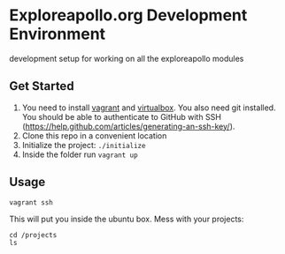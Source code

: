 # Exploreapollo.org Development Environment

development setup for working on all the exploreapollo modules

## Get Started

1. You need to install [vagrant][vagrant-install] and [virtualbox][virtualbox-install]. You also need git installed. You should be able to authenticate to GitHub with SSH (https://help.github.com/articles/generating-an-ssh-key/).
2. Clone this repo in a convenient location
3. Initialize the project: `./initialize`
4. Inside the folder run `vagrant up`

## Usage

```
vagrant ssh
```

This will put you inside the ubuntu box. Mess with your projects:

```
cd /projects
ls
```

[vagrant-install]: https://www.vagrantup.com/docs/installation/
[virtualbox-install]: https://www.virtualbox.org/wiki/Downloads
